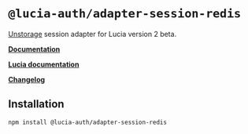 # `@lucia-auth/adapter-session-redis`

[Unstorage](https://github.com/unjs/unstorage) session adapter for Lucia version 2 beta.

**[Documentation](https://v2.lucia-auth.com/database/unstorage)**

**[Lucia documentation](https://v2.lucia-auth.com)**

**[Changelog](https://github.com/pilcrowOnPaper/lucia/blob/main/packages/session-adapter-redis/CHANGELOG.md)**

## Installation

```
npm install @lucia-auth/adapter-session-redis
```

